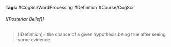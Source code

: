 **Tags:** #CogSci/WordProcessing #Definition #Course/CogSci 
###### [[Posterior Belief]]
> [!Definition]+
> the chance of a given hypothesis being true after seeing some evidence
